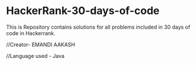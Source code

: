 # HackerRank-30-days-of-code

This is Repository contains solutions for all problems included in 30 days of code in Hackerrank.

//Creator- EMANDI AAKASH

//Language used - Java
